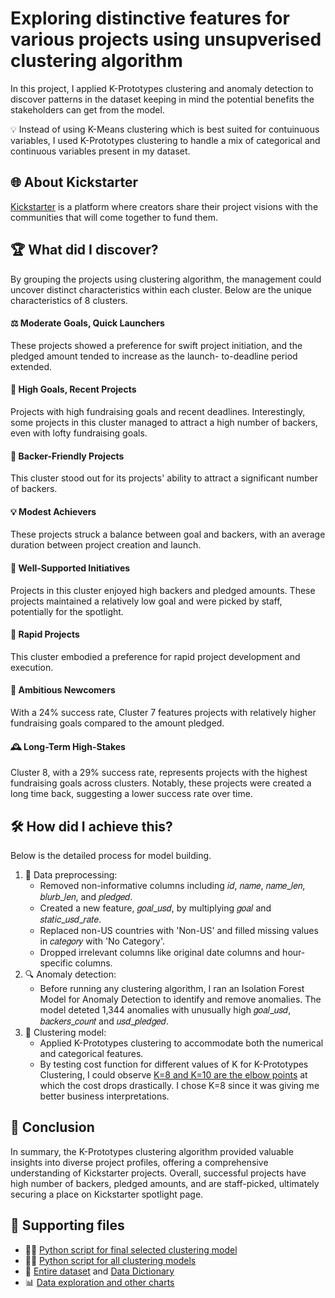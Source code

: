 # Exploring distinctive features for various projects using unsupverised clustering algorithm
In this project, I applied K-Prototypes clustering and anomaly detection to discover patterns in the dataset keeping in mind the potential benefits the stakeholders can get from the model.

   💡 Instead of using K-Means clustering which is best suited for contuinuous variables, I used K-Prototypes clustering to handle a mix of categorical and continuous variables present in my dataset. 

## 🌐 About Kickstarter
[Kickstarter](https://www.kickstarter.com) is a platform where creators share their project visions with the communities that will come together to fund them.

## 🏆 What did I discover?
By grouping the projects using clustering algorithm, the management could uncover distinct characteristics within each cluster. Below are the unique characteristics of 8 clusters.
#### ⚖️ Moderate Goals, Quick Launchers
These projects showed a preference for swift project initiation, and the pledged amount tended to increase as the launch- to-deadline period extended.
#### 📆 High Goals, Recent Projects
Projects with high fundraising goals and recent deadlines. Interestingly, some projects in this cluster managed to attract a high number of backers, even with lofty fundraising goals.
#### 👥 Backer-Friendly Projects
This cluster stood out for its projects' ability to attract a significant number of backers.
#### 💡 Modest Achievers
These projects struck a balance between goal and backers, with an average duration between project creation and launch.
#### 👏 Well-Supported Initiatives
Projects in this cluster enjoyed high backers and pledged amounts. These projects maintained a relatively low goal and were picked by staff, potentially for the spotlight.
#### 🚀 Rapid Projects
This cluster embodied a preference for rapid project development and execution.
#### 🎯 Ambitious Newcomers
With a 24% success rate, Cluster 7 features projects with relatively higher fundraising goals compared to the amount pledged.
#### 🕰️ Long-Term High-Stakes
Cluster 8, with a 29% success rate, represents projects with the highest fundraising goals across clusters. Notably, these projects were created a long time back, suggesting a lower success rate over time.

## 🛠️ How did I achieve this? 
Below is the detailed process for model building.
1. 🧹 Data preprocessing:
   - Removed non-informative columns including 𝑖𝑑, 𝑛𝑎𝑚𝑒, 𝑛𝑎𝑚𝑒_𝑙𝑒𝑛, 𝑏𝑙𝑢𝑟𝑏_𝑙𝑒𝑛, and 𝑝𝑙𝑒𝑑𝑔𝑒𝑑.
   - Created a new feature, 𝑔𝑜𝑎𝑙_𝑢𝑠𝑑, by multiplying 𝑔𝑜𝑎𝑙 and 𝑠𝑡𝑎𝑡𝑖𝑐_𝑢𝑠𝑑_𝑟𝑎𝑡𝑒.
   - Replaced non-US countries with 'Non-US' and filled missing values in 𝑐𝑎𝑡𝑒𝑔𝑜𝑟𝑦 with 'No Category'.
   - Dropped irrelevant columns like original date columns and hour-specific columns.
2. 🔍 Anomaly detection:
   - Before running any clustering algorithm, I ran an Isolation Forest Model for Anomaly Detection to identify and remove anomalies. The model deteted 1,344 anomalies with unusually high 𝑔𝑜𝑎𝑙_𝑢𝑠𝑑, 𝑏𝑎𝑐𝑘𝑒𝑟𝑠_𝑐𝑜𝑢𝑛𝑡 and 𝑢𝑠𝑑_𝑝𝑙𝑒𝑑𝑔𝑒𝑑.
3. 🤖 Clustering model:
   - Applied K-Prototypes clustering to accommodate both the numerical and categorical features.
   - By testing cost function for different values of K for K-Prototypes Clustering, I could observe [K=8 and K=10 are the elbow points](Images/k-prototype-elbow.png) at which the cost drops drastically. I chose K=8 since it was giving me better business interpretations.

## 🎉 Conclusion
In summary, the K-Prototypes clustering algorithm provided valuable insights into diverse project profiles, offering a comprehensive understanding of Kickstarter projects. Overall, successful projects have high number of backers, pledged amounts, and are staff-picked, ultimately securing a place on Kickstarter spotlight page.

## 🔗 Supporting files
- 👩‍💻 [Python script for final selected clustering model]()
- 👩‍💻 [Python script for all clustering models]()
- 📁 [Entire dataset](kickstarter.xlsx) and [Data Dictionary](kickstarter-data-dictionary.xlsx)
- 📊 [Data exploration and other charts](Images)

